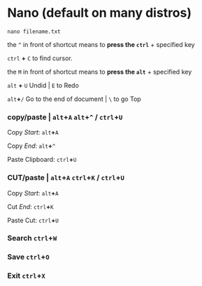 # Nano (default on many distros)
`nano filename.txt`

the `^` in front of shortcut means to **press the `ctrl`** + specified key

`ctrl` **+** `C` to find cursor.

the `M` in front of shortcut means to **press the `alt`** + specified key

`alt` **+** `U` Undid | `E` to Redo

`alt`**+**`/` Go to the end of document | `\` to go Top

### copy/paste | `alt`**+**`A`  `alt`**+**`^` / `ctrl`**+**`U` 
Copy *Start*: `alt`**+**`A`

Copy *End*:  `alt`**+**`^`

Paste Clipboard: `ctrl`**+**`U` 

### CUT/paste | `alt`**+**`A`  `ctrl`**+**`K` / `ctrl`**+**`U` 
Copy *Start*: `alt`**+**`A`

Cut *End*:  `ctrl`**+**`K`

Paste Cut: `ctrl`**+**`U` 

### Search  `ctrl`**+**`W` 

### Save  `ctrl`**+**`O` 
### Exit  `ctrl`**+**`X` 
